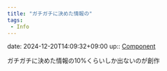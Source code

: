 ```yaml
---
title: "ガチガチに決めた情報の"
tags:
 - Info
---
```


date: 2024-12-20T14:09:32+09:00
up:: [Component](../Bar/Novel/Chaos/Component.md)

ガチガチに決めた情報の10%くらいしか出ないのが創作